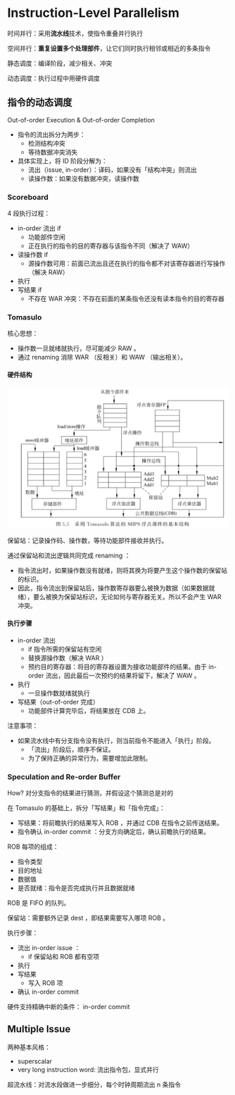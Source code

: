 # Instruction-Level Parallelism

时间并行：采用**流水线**技术，使指令重叠并行执行

空间并行：**重复设置多个处理部件**，让它们同时执行相邻或相近的多条指令

静态调度：编译阶段，减少相关、冲突

动态调度：执行过程中用硬件调度

## 指令的动态调度

Out-of-order Execution & Out-of-order Completion

- 指令的流出拆分为两步：
    - 检测结构冲突
    - 等待数据冲突消失
- 具体实现上，将 ID 阶段分解为：
    - 流出（issue, in-order）：译码，如果没有「结构冲突」则流出
    - 读操作数：如果没有数据冲突，读操作数

### Scoreboard

4 段执行过程：

- in-order 流出 if
    - 功能部件空闲
    - 正在执行的指令的目的寄存器与该指令不同（解决了 WAW）
- 读操作数 if
    - 源操作数可用：前面已流出且还在执行的指令都不对该寄存器进行写操作（解决 RAW）
- 执行
- 写结果 if
    - 不存在 WAR 冲突：不存在前面的某条指令还没有读本指令的目的寄存器

### Tomasulo

核心思想：

- 操作数一旦就绪就执行，尽可能减少 RAW 。
- 通过 renaming 消除 WAR （反相关）和 WAW （输出相关）。

#### 硬件结构

![Screen Shot 2022-06-10 at 15.54.08](5_ilp.assets/Screen%20Shot%202022-06-10%20at%2015.54.08.png)

保留站：记录操作码、操作数，等待功能部件接收并执行。

通过保留站和流出逻辑共同完成 renaming ：

- 指令流出时，如果操作数没有就绪，则将其换为将要产生这个操作数的保留站的标识。
- 因此，指令流出到保留站后，操作数寄存器要么被换为数据（如果数据就绪），要么被换为保留站标识，无论如何与寄存器无关。所以不会产生 WAR 冲突。

#### 执行步骤

- in-order 流出
    - if 指令所需的保留站有空闲
    - 替换源操作数（解决 WAR ）
    - 预约目的寄存器：将目的寄存器设置为接收功能部件的结果。由于 in-order 流出，因此最后一次预约的结果将留下，解决了 WAW 。
- 执行
    - 一旦操作数就绪就执行
- 写结果（out-of-order 完成）
    - 功能部件计算完毕后，将结果放在 CDB 上。

注意事项：

- 如果流水线中有分支指令没有执行，则当前指令不能进入「执行」阶段。
    - 「流出」阶段后，顺序不保证。
    - 为了保持正确的异常行为，需要增加此限制。

### Speculation and Re-order Buffer

How? 对分支指令的结果进行猜测，并假设这个猜测总是对的

在 Tomasulo 的基础上，拆分「写结果」和「指令完成」：

- 写结果：将前瞻执行的结果写入 ROB ，并通过 CDB 在指令之前传送结果。
- 指令确认 in-order commit ：分支方向确定后，确认前瞻执行的结果。

ROB 每项的组成：

- 指令类型
- 目的地址
- 数据值
- 是否就绪：指令是否完成执行并且数据就绪

ROB 是 FIFO 的队列。

保留站：需要额外记录 dest ，即结果需要写入哪项 ROB 。

执行步骤：

- 流出 in-order issue ：
    - if 保留站和 ROB 都有空项
- 执行
- 写结果
    - 写入 ROB 项
- 确认 in-order commit

硬件支持精确中断的条件： in-order commit

## Multiple Issue

两种基本风格：

- superscalar
- very long instruction word: 流出指令包，显式并行

超流水线：对流水段做进一步细分，每个时钟周期流出 n 条指令





